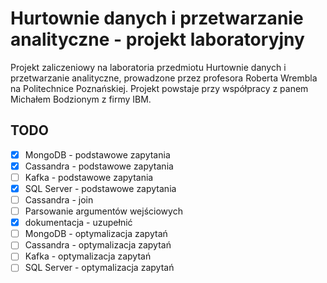 # Hurtownie danych i przetwarzanie analityczne - projekt laboratoryjny

Projekt zaliczeniowy na laboratoria przedmiotu Hurtownie danych i przetwarzanie analityczne, prowadzone przez profesora Roberta Wrembla na Politechnice Poznańskiej. Projekt powstaje przy współpracy z panem Michałem Bodzionym z firmy IBM.


## TODO
- [X] MongoDB - podstawowe zapytania
- [X] Cassandra - podstawowe zapytania
- [ ] Kafka - podstawowe zapytania
- [X] SQL Server - podstawowe zapytania
- [ ] Cassandra - join 
- [ ] Parsowanie argumentów wejściowych
- [X] dokumentacja - uzupełnić
- [ ] MongoDB - optymalizacja zapytań
- [ ] Cassandra - optymalizacja zapytań
- [ ] Kafka - optymalizacja zapytań
- [ ] SQL Server - optymalizacja zapytań
